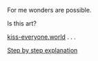 For me wonders are possible.

Is this art?

[kiss-everyone.world](https://kiss-everyone.world)
.
.
.

[Step by step explanation](https://github.com/fsl0110/kiss-everyone/commits/main)
